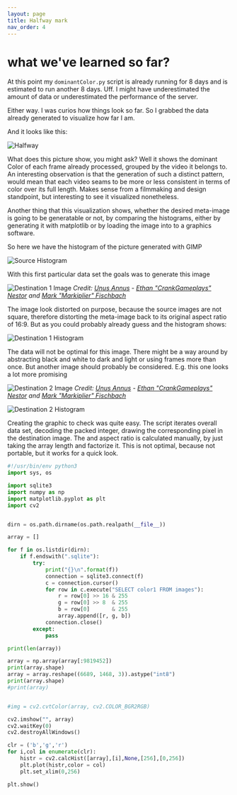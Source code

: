 ```yaml
---
layout: page
title: Halfway mark
nav_order: 4
---
```

# what we've learned so far?
At this point my `dominantColor.py` script is already running for 8 days and is
estimated to run another 8 days. Uff. I might have underestimated the amount of
data or underestimated the performance of the server.

Either way. I was curios how things look so far. So I grabbed the data already
generated to visualize how far I am.

And it looks like this:

![Halfway]({{site.baseurl}}/assets/images/halfway.jpg)

What does this picture show, you might ask? Well it shows the dominant Color of
each frame already processed, grouped by the video it belongs to. An interesting
observation is that the generation of such a distinct pattern, would mean that
each video seams to be more or less consistent in terms of color over its
full length. Makes sense from a filmmaking and design standpoint, but interesting
to see it visualized nonetheless.

Another thing that this visualization shows, whether the desired meta-image
is going to be generatable or not, by comparing the histograms, either by
generating it with matplotlib or by loading the image into to a graphics software.

So here we have the histogram of the picture generated with GIMP

![Source Histogram]({{site.baseurl}}/assets/images/hist_src.jpg)

With this first particular data set the goals was to generate this image

![Destination 1 Image]({{site.baseurl}}/assets/images/dest1_unus_annus.jpg)
_Credit: [Unus Annus](https://www.youtube.com/channel/UCIcgBZ9hEJxHv6r_jDYOMqg) -
[Ethan "CrankGameplays" Nestor](https://www.youtube.com/channel/UC2S7CGceq5tsuhcVyACdA3g)
and [Mark "Markiplier" Fischbach](https://www.youtube.com/channel/UC7_YxT-KID8kRbqZo7MyscQ)_

The image look distorted on purpose, because the source images are not square, therefore
distorting the meta-image back to its original aspect ratio of 16:9. But as you
could probably already guess and the histogram shows:

![Destination 1 Histogram]({{site.baseurl}}/assets/images/hist_dst1.jpg)

The data will not be optimal for this image. There might be a way around by
abstracting black and white to dark and light or using frames more than once.
But another image should probably be considered. E.g. this one looks a lot more promising

![Destination 2 Image]({{site.baseurl}}/assets/images/EgSMMI1XoAEt5aG.jpeg)
_Credit: [Unus Annus](https://www.youtube.com/channel/UCIcgBZ9hEJxHv6r_jDYOMqg) -
[Ethan "CrankGameplays" Nestor](https://www.youtube.com/channel/UC2S7CGceq5tsuhcVyACdA3g)
and [Mark "Markiplier" Fischbach](https://www.youtube.com/channel/UC7_YxT-KID8kRbqZo7MyscQ)_

![Destination 2 Histogram]({{site.baseurl}}/assets/images/hist_dst2.jpg)

Creating the graphic to check was quite easy. The script iterates overall data
set, decoding the packed integer, drawing the corresponding pixel in the destination
image. The and aspect ratio is calculated manually, by just taking the array length
and factorize it. This is not optimal, because not portable, but it works for a
quick look.

```python
#!/usr/bin/env python3
import sys, os

import sqlite3
import numpy as np
import matplotlib.pyplot as plt
import cv2


dirn = os.path.dirname(os.path.realpath(__file__))

array = []

for f in os.listdir(dirn):
    if f.endswith(".sqlite"):
        try:
            print("{}\n".format(f))
            connection = sqlite3.connect(f)
            c = connection.cursor()
            for row in c.execute("SELECT color1 FROM images"):
                r = row[0] >> 16 & 255
                g = row[0] >> 8  & 255
                b = row[0]       & 255
                array.append([r, g, b])
            connection.close()
        except:
            pass

print(len(array))

array = np.array(array[:9819452])
print(array.shape)
array = array.reshape((6689, 1468, 3)).astype("int8")
print(array.shape)
#print(array)


#img = cv2.cvtColor(array, cv2.COLOR_BGR2RGB)

cv2.imshow("", array)
cv2.waitKey(0)
cv2.destroyAllWindows()

clr = ('b','g','r')
for i,col in enumerate(clr):
    histr = cv2.calcHist([array],[i],None,[256],[0,256])
    plt.plot(histr,color = col)
    plt.set_xlim(0,256)

plt.show()
```
